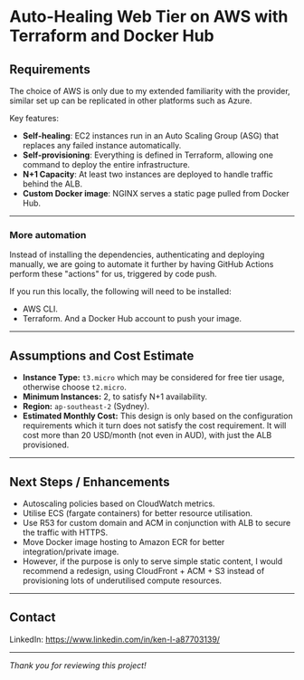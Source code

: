 # Auto-Healing Web Tier on AWS with Terraform and Docker Hub

## Requirements

The choice of AWS is only due to my extended familiarity with the provider, similar set up can be replicated in other platforms such as Azure.

Key features:
- **Self-healing**: EC2 instances run in an Auto Scaling Group (ASG) that replaces any failed instance automatically.
- **Self-provisioning**: Everything is defined in Terraform, allowing one command to deploy the entire infrastructure.
- **N+1 Capacity**: At least two instances are deployed to handle traffic behind the ALB.
- **Custom Docker image**: NGINX serves a static page pulled from Docker Hub.

---

### More automation

Instead of installing the dependencies, authenticating and deploying manually, we are going to automate it further by having GitHub Actions perform these "actions" for us, triggered by code push.

If you run this locally, the following will need to be installed:
- AWS CLI.
- Terraform.
And a Docker Hub account to push your image.

---

## Assumptions and Cost Estimate

- **Instance Type:** `t3.micro` which may be considered for free tier usage, otherwise choose `t2.micro`.
- **Minimum Instances:** 2, to satisfy N+1 availability.
- **Region:** `ap-southeast-2` (Sydney).
- **Estimated Monthly Cost:** This design is only based on the configuration requirements which it turn does not satisfy the cost requirement. It will cost more than 20 USD/month (not even in AUD), with just the ALB provisioned.

---

## Next Steps / Enhancements

- Autoscaling policies based on CloudWatch metrics.
- Utilise ECS (fargate containers) for better resource utilisation.
- Use R53 for custom domain and ACM in conjunction with ALB to secure the traffic with HTTPS.
- Move Docker image hosting to Amazon ECR for better integration/private image.
- However, if the purpose is only to serve simple static content, I would recommend a redesign, using CloudFront + ACM + S3 instead of provisioning lots of underutilised compute resources.

---

## Contact

LinkedIn: https://www.linkedin.com/in/ken-l-a87703139/

---

*Thank you for reviewing this project!*
